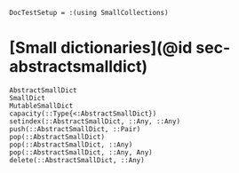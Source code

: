 ```@meta
DocTestSetup = :(using SmallCollections)
```

# [Small dictionaries](@id sec-abstractsmalldict)

```@docs
AbstractSmallDict
SmallDict
MutableSmallDict
capacity(::Type{<:AbstractSmallDict})
setindex(::AbstractSmallDict, ::Any, ::Any)
push(::AbstractSmallDict, ::Pair)
pop(::AbstractSmallDict)
pop(::AbstractSmallDict, ::Any)
pop(::AbstractSmallDict, ::Any, Any)
delete(::AbstractSmallDict, ::Any)
```
